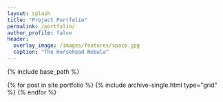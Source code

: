 ```yaml
---
layout: splash
title: "Project Portfolio"
permalink: /portfolio/
author_profile: false
header:
  overlay_image: /images/features/space.jpg
  caption: "The Horsehead Nebula"
---
```


{% include base_path %}

<div class="grid__wrapper">
  {% for post in site.portfolio %}
    {% include archive-single.html type="grid" %}
  {% endfor %}
</div>